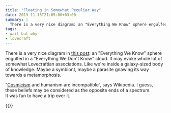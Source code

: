 ```yaml
---
title: "Floating in Somewhat Peculiar Way"
date: 2019-11-15T21:05:00+03:00
summary: |
  There is a very nice diagram: an "Everything We Know" sphere engulfed in a "Everything We Don't Know" cloud. It may evoke whole lot of somewhat Lovecraftian associations.
tags:
- wait but why
- lovecraft
---
```


There is a very nice diagram in [this post][]: an "Everything We Know" sphere engulfed in a "Everything We Don't Know" cloud. It may evoke whole lot of somewhat Lovecraftian associations. Like we're inside a galaxy-sized body of knowledge. Maybe a symbiont, maybe a parasite gnawing its way towards a metamorphosis.

“[Cosmicism] and humanism are incompatible“, says Wikipedia. I guess, these beliefs may be considered as the opposite ends of a spectrum.\
It was fun to have a trip over it.

{{<youtube S7Rqgo0eSeg>}}

[this post]: https://waitbutwhy.com/2014/10/religion-for-the-nonreligious.html
[Cosmicism]: https://en.wikipedia.org/wiki/Cosmicism